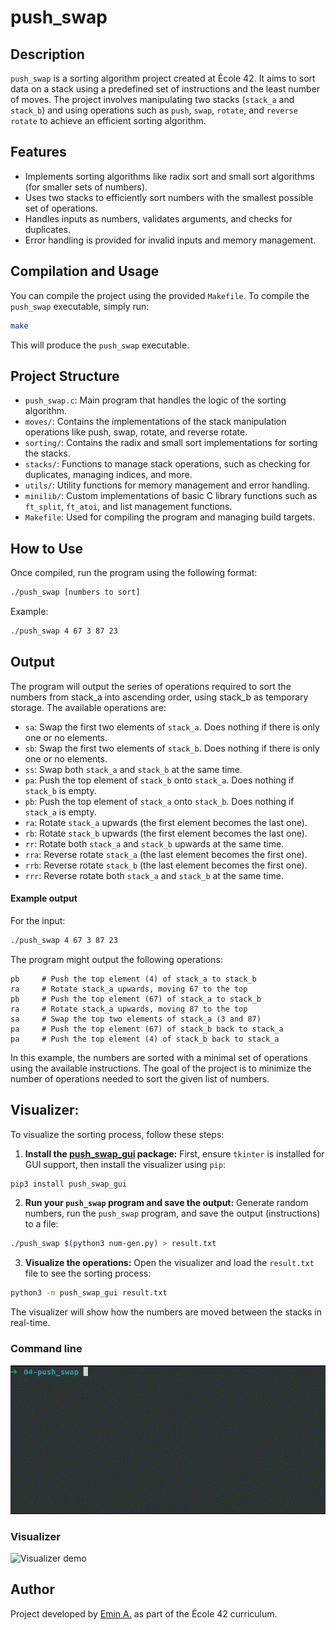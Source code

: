 # push_swap

## Description

`push_swap` is a sorting algorithm project created at École 42. It aims to sort data on a stack using a predefined set of instructions and the least number of moves. The project involves manipulating two stacks (`stack_a` and `stack_b`) and using operations such as `push`, `swap`, `rotate`, and `reverse rotate` to achieve an efficient sorting algorithm.

## Features

- Implements sorting algorithms like radix sort and small sort algorithms (for smaller sets of numbers).
- Uses two stacks to efficiently sort numbers with the smallest possible set of operations.
- Handles inputs as numbers, validates arguments, and checks for duplicates.
- Error handling is provided for invalid inputs and memory management.

## Compilation and Usage

You can compile the project using the provided `Makefile`. To compile the `push_swap` executable, simply run:

```bash
make
```

This will produce the `push_swap` executable.

## Project Structure

- `push_swap.c`: Main program that handles the logic of the sorting algorithm.
- `moves/`: Contains the implementations of the stack manipulation operations like push, swap, rotate, and reverse rotate.
- `sorting/`: Contains the radix and small sort implementations for sorting the stacks.
- `stacks/`: Functions to manage stack operations, such as checking for duplicates, managing indices, and more.
- `utils/`: Utility functions for memory management and error handling.
- `minilib/`: Custom implementations of basic C library functions such as `ft_split`, `ft_atoi`, and list management functions.
- `Makefile`: Used for compiling the program and managing build targets.

## How to Use
Once compiled, run the program using the following format:
```bash
./push_swap [numbers to sort]
```

Example:
```bash
./push_swap 4 67 3 87 23
```

## Output

The program will output the series of operations required to sort the numbers from stack_a into ascending order, using stack_b as temporary storage. The available operations are:

- `sa`: Swap the first two elements of `stack_a`. Does nothing if there is only one or no elements.
- `sb`: Swap the first two elements of `stack_b`. Does nothing if there is only one or no elements.
- `ss`: Swap both `stack_a` and `stack_b` at the same time.
- `pa`: Push the top element of `stack_b` onto `stack_a`. Does nothing if `stack_b` is empty.
- `pb`: Push the top element of `stack_a` onto `stack_b`. Does nothing if `stack_a` is empty.
- `ra`: Rotate `stack_a` upwards (the first element becomes the last one).
- `rb`: Rotate `stack_b` upwards (the first element becomes the last one).
- `rr`: Rotate both `stack_a` and `stack_b` upwards at the same time.
- `rra`: Reverse rotate `stack_a` (the last element becomes the first one).
- `rrb`: Reverse rotate `stack_b` (the last element becomes the first one).
- `rrr`: Reverse rotate both `stack_a` and `stack_b` at the same time.

#### Example output

For the input:
```bash
./push_swap 4 67 3 87 23
```

The program might output the following operations:
```
pb     # Push the top element (4) of stack_a to stack_b
ra     # Rotate stack_a upwards, moving 67 to the top
pb     # Push the top element (67) of stack_a to stack_b
ra     # Rotate stack_a upwards, moving 87 to the top
sa     # Swap the top two elements of stack_a (3 and 87)
pa     # Push the top element (67) of stack_b back to stack_a
pa     # Push the top element (4) of stack_b back to stack_a
```

In this example, the numbers are sorted with a minimal set of operations using the available instructions. The goal of the project is to minimize the number of operations needed to sort the given list of numbers.

## Visualizer:

To visualize the sorting process, follow these steps:

1. **Install the [push_swap_gui](https://pypi.org/project/push-swap-gui/) package:** First, ensure `tkinter` is installed for GUI support, then install the visualizer using `pip`:
```bash
pip3 install push_swap_gui
```

2. **Run your `push_swap` program and save the output:** Generate random numbers, run the `push_swap` program, and save the output (instructions) to a file:
```bash
./push_swap $(python3 num-gen.py) > result.txt
```

3. **Visualize the operations:** Open the visualizer and load the `result.txt` file to see the sorting process:
```bash
python3 -m push_swap_gui result.txt
```

The visualizer will show how the numbers are moved between the stacks in real-time.

### Command line
![Running the program](./assets/push_swap-demo.gif)

### Visualizer
![Visualizer demo](./assets/push_swap-visualizer.gif)

## Author

Project developed by [Emin A.](https://github.com/emayia) as part of the École 42 curriculum.